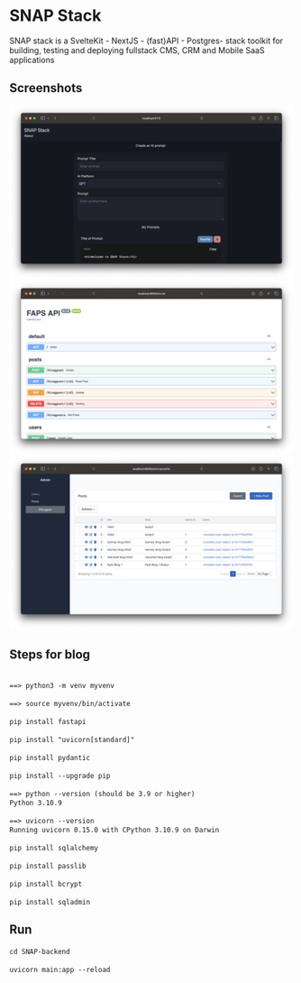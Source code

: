 # SNAP Stack

SNAP stack is a SvelteKit - NextJS - (fast)API - Postgres- stack toolkit for building, testing and deploying fullstack CMS, CRM and Mobile SaaS applications

## Screenshots

<img src="https://raw.githubusercontent.com/arunabhdas/FAPS-stack/main/screenshots/screenshot_2_2.png" width="720"/>

<img src="https://raw.githubusercontent.com/arunabhdas/FAPS-stack/main/screenshots/screenshot_1.png" width="720"/>

<img src="https://raw.githubusercontent.com/arunabhdas/FAPS-stack/main/screenshots/screenshot_2.png" width="720"/>

## Steps for blog

```

==> python3 -m venv myvenv

==> source myvenv/bin/activate

pip install fastapi

pip install "uvicorn[standard]"

pip install pydantic

pip install --upgrade pip

==> python --version (should be 3.9 or higher)
Python 3.10.9

==> uvicorn --version
Running uvicorn 0.15.0 with CPython 3.10.9 on Darwin

pip install sqlalchemy

pip install passlib

pip install bcrypt

pip install sqladmin

```


## Run

```
cd SNAP-backend

uvicorn main:app --reload

```

